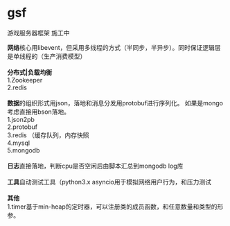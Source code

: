 # gsf

游戏服务器框架 施工中<br>

**网络**核心用libevent，但采用多线程的方式（半同步，半异步）。同时保证逻辑层是单线程的（生产消费模型）<br>
<br>
**分布式|负载均衡**<br>
1.Zookeeper<br>
2.redis<br>
<br>
**数据**的组织形式用json，落地和消息分发用protobuf进行序列化。 如果是mongo考虑直接用bson落地。<br>
1.json2pb<br>
2.protobuf<br>
3.redis （缓存队列，内存快照<br>
4.mysql<br>
5.mongodb<br>
<br>
**日志**直接落地，判断cpu是否空闲后由脚本汇总到mongodb log库<br>
<br>
**工具**自动测试工具（python3.x asyncio用于模拟网络用户行为，和压力测试<br>
<br>
**其他**<br>
1.timer基于min-heap的定时器，可以注册类的成员函数，和任意数量和类型的形参。<br>
